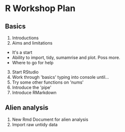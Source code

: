 # R Workshop Plan

## Basics
1. Introductions
2. Aims and limitations
  * It's a start
  * Ability to import, tidy, sumamrise and plot. Poss more.
  * Where to go for help
3. Start RStudio
4. Work through 'basics' typing into console until...
5. Try some other functions on 'nums'
6. Introduce the 'pipe'
7. Introduce RMarkdown

## Alien analysis
1. New Rmd Document for alien analysis
2. Import raw untidy data
